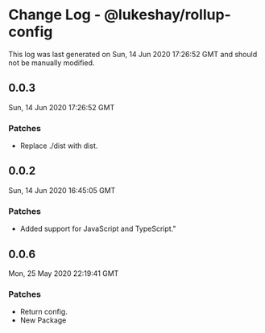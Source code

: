 # Change Log - @lukeshay/rollup-config

This log was last generated on Sun, 14 Jun 2020 17:26:52 GMT and should not be manually modified.

## 0.0.3
Sun, 14 Jun 2020 17:26:52 GMT

### Patches

- Replace ./dist with dist.

## 0.0.2
Sun, 14 Jun 2020 16:45:05 GMT

### Patches

- Added support for JavaScript and TypeScript."

## 0.0.6
Mon, 25 May 2020 22:19:41 GMT

### Patches

- Return config.
- New Package

